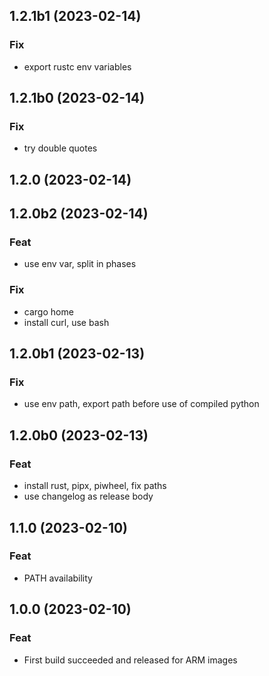 ## 1.2.1b1 (2023-02-14)

### Fix

- export rustc env variables

## 1.2.1b0 (2023-02-14)

### Fix

- try double quotes

## 1.2.0 (2023-02-14)

## 1.2.0b2 (2023-02-14)

### Feat

- use env var, split in phases

### Fix

- cargo home
- install curl, use bash

## 1.2.0b1 (2023-02-13)

### Fix

- use env path, export path before use of compiled python

## 1.2.0b0 (2023-02-13)

### Feat

- install rust, pipx, piwheel, fix paths
- use changelog as release body

## 1.1.0 (2023-02-10)

### Feat

- PATH availability

## 1.0.0 (2023-02-10)

### Feat

- First build succeeded and released for ARM images
